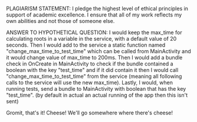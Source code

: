 PLAGIARISM STATEMENT:
I pledge the highest level of ethical principles in support of academic excellence.
I ensure that all of my work reflects my own abilities and not those of someone else.

ANSWER TO HYPOTHETICAL QUESTION:
I would keep the max_time for calculating roots in a variable in the service, with a default value of 20 seconds.
Then I would add to the service a static function named "change_max_time_to_test_time" which can be called
from MainActivity and it would change value of max_time to 200ms.
Then I would add a bundle check in OnCreate in MainActivity to check if the bundle contained a
boolean with the key "test_time" and if it did contain it then I would call "change_max_time_to_test_time"
from the service (meaning all following calls to the service will use the new max_time).
Lastly, I would, when running tests, send a bundle to MainActivity with boolean that has the key
"test_time". (by default in actual an actual running of the app then this isn't sent)

Gromit, that's it! Cheese! We'll go somewhere where there's cheese!